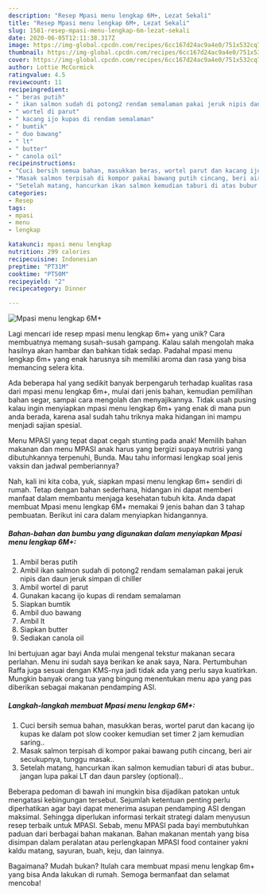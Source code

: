 ```yaml
---
description: "Resep Mpasi menu lengkap 6M+, Lezat Sekali"
title: "Resep Mpasi menu lengkap 6M+, Lezat Sekali"
slug: 1581-resep-mpasi-menu-lengkap-6m-lezat-sekali
date: 2020-06-05T12:11:38.317Z
image: https://img-global.cpcdn.com/recipes/6cc167d24ac9a4e0/751x532cq70/mpasi-menu-lengkap-6m-foto-resep-utama.jpg
thumbnail: https://img-global.cpcdn.com/recipes/6cc167d24ac9a4e0/751x532cq70/mpasi-menu-lengkap-6m-foto-resep-utama.jpg
cover: https://img-global.cpcdn.com/recipes/6cc167d24ac9a4e0/751x532cq70/mpasi-menu-lengkap-6m-foto-resep-utama.jpg
author: Lottie McCormick
ratingvalue: 4.5
reviewcount: 11
recipeingredient:
- " beras putih"
- " ikan salmon sudah di potong2 rendam semalaman pakai jeruk nipis dan daun jeruk simpan di chiller"
- " wortel di parut"
- " kacang ijo kupas di rendam semalaman"
- " bumtik"
- " duo bawang"
- " lt"
- " butter"
- " canola oil"
recipeinstructions:
- "Cuci bersih semua bahan, masukkan beras, wortel parut dan kacang ijo kupas ke dalam pot slow cooker kemudian set timer 2 jam kemudian saring.."
- "Masak salmon terpisah di kompor pakai bawang putih cincang, beri air secukupnya, tunggu masak.."
- "Setelah matang, hancurkan ikan salmon kemudian taburi di atas bubur.. jangan lupa pakai LT dan daun parsley (optional).."
categories:
- Resep
tags:
- mpasi
- menu
- lengkap

katakunci: mpasi menu lengkap 
nutrition: 299 calories
recipecuisine: Indonesian
preptime: "PT31M"
cooktime: "PT50M"
recipeyield: "2"
recipecategory: Dinner

---
```



![Mpasi menu lengkap 6M+](https://img-global.cpcdn.com/recipes/6cc167d24ac9a4e0/751x532cq70/mpasi-menu-lengkap-6m-foto-resep-utama.jpg)

Lagi mencari ide resep mpasi menu lengkap 6m+ yang unik? Cara membuatnya memang susah-susah gampang. Kalau salah mengolah maka hasilnya akan hambar dan bahkan tidak sedap. Padahal mpasi menu lengkap 6m+ yang enak harusnya sih memiliki aroma dan rasa yang bisa memancing selera kita.

Ada beberapa hal yang sedikit banyak berpengaruh terhadap kualitas rasa dari mpasi menu lengkap 6m+, mulai dari jenis bahan, kemudian pemilihan bahan segar, sampai cara mengolah dan menyajikannya. Tidak usah pusing kalau ingin menyiapkan mpasi menu lengkap 6m+ yang enak di mana pun anda berada, karena asal sudah tahu triknya maka hidangan ini mampu menjadi sajian spesial.

Menu MPASI yang tepat dapat cegah stunting pada anak! Memilih bahan makanan dan menu MPASI anak harus yang bergizi supaya nutrisi yang dibutuhkannya terpenuhi, Bunda. Mau tahu informasi lengkap soal jenis vaksin dan jadwal pemberiannya?


Nah, kali ini kita coba, yuk, siapkan mpasi menu lengkap 6m+ sendiri di rumah. Tetap dengan bahan sederhana, hidangan ini dapat memberi manfaat dalam membantu menjaga kesehatan tubuh kita. Anda dapat membuat Mpasi menu lengkap 6M+ memakai 9 jenis bahan dan 3 tahap pembuatan. Berikut ini cara dalam menyiapkan hidangannya.

<!--inarticleads1-->

##### Bahan-bahan dan bumbu yang digunakan dalam menyiapkan Mpasi menu lengkap 6M+:

1. Ambil  beras putih
1. Ambil  ikan salmon sudah di potong2 rendam semalaman pakai jeruk nipis dan daun jeruk simpan di chiller
1. Ambil  wortel di parut
1. Gunakan  kacang ijo kupas di rendam semalaman
1. Siapkan  bumtik
1. Ambil  duo bawang
1. Ambil  lt
1. Siapkan  butter
1. Sediakan  canola oil


Ini bertujuan agar bayi Anda mulai mengenal tekstur makanan secara perlahan. Menu ini sudah saya berikan ke anak saya, Nara. Pertumbuhan Raffa juga sesuai dengan KMS-nya jadi tidak ada yang perlu saya kuatirkan. Mungkin banyak orang tua yang bingung menentukan menu apa yang pas diberikan sebagai makanan pendamping ASI. 

<!--inarticleads2-->

##### Langkah-langkah membuat Mpasi menu lengkap 6M+:

1. Cuci bersih semua bahan, masukkan beras, wortel parut dan kacang ijo kupas ke dalam pot slow cooker kemudian set timer 2 jam kemudian saring..
1. Masak salmon terpisah di kompor pakai bawang putih cincang, beri air secukupnya, tunggu masak..
1. Setelah matang, hancurkan ikan salmon kemudian taburi di atas bubur.. jangan lupa pakai LT dan daun parsley (optional)..


Beberapa pedoman di bawah ini mungkin bisa dijadikan patokan untuk mengatasi kebingungan tersebut. Sejumlah ketentuan penting perlu diperhatikan agar bayi dapat menerima asupan pendamping ASI dengan maksimal. Sehingga diperlukan informasi terkait strategi dalam menyusun resep terbaik untuk MPASI. Sebab, menu MPASI pada bayi membutuhkan paduan dari berbagai bahan makanan. Bahan makanan mentah yang bisa disimpan dalam peralatan atau perlengkapan MPASI food container yakni kaldu matang, sayuran, buah, keju, dan lainnya. 

Bagaimana? Mudah bukan? Itulah cara membuat mpasi menu lengkap 6m+ yang bisa Anda lakukan di rumah. Semoga bermanfaat dan selamat mencoba!
